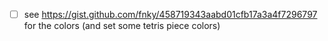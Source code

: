 - [ ] see https://gist.github.com/fnky/458719343aabd01cfb17a3a4f7296797 for the colors (and set some tetris piece colors)